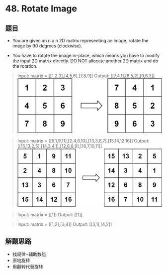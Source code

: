 # 48. Rotate Image

## 题目

- You are given an n x n 2D matrix representing an image, rotate the image by 90 degrees (clockwise).

- You have to rotate the image in-place, which means you have to modify the input 2D matrix directly. DO NOT allocate another 2D matrix and do the rotation.


> Input: matrix = [[1,2,3],[4,5,6],[7,8,9]]
> Output: [[7,4,1],[8,5,2],[9,6,3]]
![img.png](img.png)

> Input: matrix = [[5,1,9,11],[2,4,8,10],[13,3,6,7],[15,14,12,16]]
> Output: [[15,13,2,5],[14,3,4,1],[12,6,8,9],[16,7,10,11]]
> ![img_1.png](img_1.png)

> Input: matrix = [[1]]
> Output: [[1]]

> Input: matrix = [[1,2],[3,4]]
> Output: [[3,1],[4,2]]


## 解题思路

- 找规律+辅助数组
- 原地旋转
- 用翻转代替旋转
